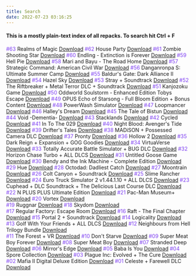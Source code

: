 ```yaml
---
title: Search
date: 2022-07-23 03:16:25
---
```


<h4>This is a mostly plain-text index of all repacks. To search hit Ctrl + F</h4>


<span style="color: #7E3FF2">#63</span> Realms of Magic <a href="/2022/07/24/realms-of-magic">Download</a>
<span style="color: #7E3FF2">#62</span> House Party <a href="/2022/07/24/house-party">Download</a>
<span style="color: #7E3FF2">#61</span> Zombie Shooting Star <a href="/2022/07/24/zombie-shooting-star">Download</a>
<span style="color: #7E3FF2">#60</span> Endling - Extinction is Forever <a href="/2022/07/23/endling-exinction-is-forever">Download</a>
<span style="color: #7E3FF2">#59</span> Hell Pie <a href="/2022/07/22/hell-pie">Download</a>
<span style="color: #7E3FF2">#58</span> Mari and Bayu - The Road Home <a href="/2022/07/22/mari-and-bayu-the-road-home">Download</a>
<span style="color: #7E3FF2">#57</span> Strategic Command: American Civil War <a href="/2022/07/22/strategic-command-american-civil-war">Download</a>
<span style="color: #7E3FF2">#56</span> Danganronpa S: Ultimate Summer Camp <a href="/2022/07/21/danganronpa-s-ultimate-summer-camp">Download</a>
<span style="color: #7E3FF2">#55</span> Baldur's Gate: Dark Alliance II <a href="/2022/07/21/baldurs-gate-dark-alliance-2">Download</a>
<span style="color: #7E3FF2">#54</span> Hazel Sky <a href="/2022/07/21/hazel-sky">Download</a>
<span style="color: #7E3FF2">#53</span> Stray + Soundtrack <a href="/2022/07/20/stray">Download</a>
<span style="color: #7E3FF2">#52</span> The Riftbreaker + Metal Terror DLC + Soundtrack <a href="/2022/07/19/the-riftbreaker">Download</a>
<span style="color: #7E3FF2">#51</span> Kanjozoku Game <a href="/2022/07/18/kanjozoku-game">Download</a>
<span style="color: #7E3FF2">#50</span> Oddworld Soulstorm - Enhanced Edition Tobys Escape <a href="/2022/07/17/oddworld-soultorm-enhanced-edition-tobys-escape">Download</a>
<span style="color: #7E3FF2">#49</span> OPUS Echo of Starsong - Full Bloom Edition + Bonus Content <a href="/2022/07/16/opus-echo-of-starsong">Download</a>
<span style="color: #7E3FF2">#48</span> PowerWash Simulator <a href="/2022/07/15/powerwash-simulator">Download</a>
<span style="color: #7E3FF2">#47</span> Loopmancer <a href="/2022/07/15/loopmancer">Download</a>
<span style="color: #7E3FF2">#46</span> Halley's Dream <a href="/2022/07/14/halleys-dream">Download</a>
<span style="color: #7E3FF2">#45</span> The Tale of Bistun <a href="/2022/07/13/the-tale-of-bistun">Download</a>
<span style="color: #7E3FF2">#44</span> Void -Dementia- <a href="/2022/07/13/void-dementia">Download</a>
<span style="color: #7E3FF2">#43</span> Stacklands <a href="/2022/07/12/stacklands">Download</a>
<span style="color: #7E3FF2">#42</span> Cycled <a href="/2022/07/12/cycled">Download</a>
<span style="color: #7E3FF2">#41</span> In To The 029 <a href="/2022/07/11/in-to-the-029">Download</a>
<span style="color: #7E3FF2">#40</span> Night Blood: Avenger's Tide <a href="/2022/07/11/nbat">Download</a>
<span style="color: #7E3FF2">#39</span> Drifter's Tales <a href="/2022/07/10/drifters-tales">Download</a>
<span style="color: #7E3FF2">#38</span> MADiSON + Possessed Camera DLC <a href="/2022/07/10/madison">Download</a>
<span style="color: #7E3FF2">#37</span> Pronty <a href="/2022/07/10/pronty">Download</a>
<span style="color: #7E3FF2">#36</span> Hollow 2 <a href="/2022/07/09/hollow-2">Download</a>
<span style="color: #7E3FF2">#35</span> Dark Reign + Expansion + GOG Goodies <a href="/2022/07/09/dark-reign">Download</a>
<span style="color: #7E3FF2">#34</span> VirtuaVerse <a href="/2022/07/09/virtuaverse">Download</a>
<span style="color: #7E3FF2">#33</span> Totally Accurate Battle Simulator + BUG DLC <a href="/2022/07/07/totally-acurate-battlegrounds">Download</a>
<span style="color: #7E3FF2">#32</span> Horizon Chase Turbo + ALL DLCS <a href="/2022/07/07/horizon-chase-turbo">Download</a>
<span style="color: #7E3FF2">#31</span> Untitled Goose Game <a href="/2022/07/07/untitled-goose-game">Download</a>
<span style="color: #7E3FF2">#30</span> Bendy and the Ink Machine - Complete Edition <a href="/2022/07/07/bendy-and-the-ink-machine">Download</a>
<span style="color: #7E3FF2">#29</span> Hue <a href="/2022/07/06/hue">Download</a>
<span style="color: #7E3FF2">#28</span> Octodad: Dadliest Catch <a href="/2022/07/06/octodad-dadliest-catch">Download</a>
<span style="color: #7E3FF2">#27</span> Moontrain <a href="/2022/07/05/moontrain">Download</a>
<span style="color: #7E3FF2">#26</span> Colt Canyon + Soundtrack <a href="/2022/07/05/colt-canyon">Download</a>
<span style="color: #7E3FF2">#25</span> Slime Rancher <a href="/2022/07/04/slime-rancher">Download</a>
<span style="color: #7E3FF2">#24</span> Euro Truck Simulator 2 v1.44.1.10 + ALL DLCS <a href="/2022/07/04/euro-truck-simulator-2">Download</a>
<span style="color: #7E3FF2">#23</span> Cuphead + DLC Soundtrack + The Delicious Last Course DLC <a href="/2022/07/03/cuphead">Download</a>
<span style="color: #7E3FF2">#22</span> N PLUS PLUS Ultimate Edition <a href="/2022/07/01/n-plus-plus">Download</a>
<span style="color: #7E3FF2">#21</span> Pac-Man Museum+ <a href="/2022/06/29/pacman-museum-plus">Download</a>
<span style="color: #7E3FF2">#20</span> Vortex <a href="/2022/06/28/vortex">Download</a>  
<span style="color: #7E3FF2">#19</span> Ruggnar <a href="/2022/06/27/ruggnar">Download</a>
<span style="color: #7E3FF2">#18</span> Skydom <a href="/2022/06/27/skydom">Download</a>  
<span style="color: #7E3FF2">#17</span> Regular Factory: Escape Room <a href="/2022/06/26/regular-factory-escape-room">Download</a>
<span style="color: #7E3FF2">#16</span> Raft - The Final Chapter <a href="/2022/06/25/raft">Download</a>
<span style="color: #7E3FF2">#15</span> Portal 2 + Soundtrack <a href="/2022/06/24/portal-2">Download</a>
<span style="color: #7E3FF2">#14</span> Logicality <a href="/2022/06/23/logicality">Download</a>
<span style="color: #7E3FF2">#13</span> Golf With Your Friends + ALL DLCS <a href="/2022/06/23/golf-with-your-friends">Download</a>
<span style="color: #7E3FF2">#12</span> Neighbours from Hell Trilogy Bundle <a href="/2022/06/23/neighbours-from-hell-trilogy">Download</a>  
<span style="color: #7E3FF2">#11</span> The Forest + VR <a href="/2022/06/23/the-forest">Download</a>
<span style="color: #7E3FF2">#10</span> Don't Starve <a href="/2022/06/23/dont-starve">Download</a>
<span style="color: #7E3FF2">#09</span> Super Meat Boy Forever <a href="/2022/06/23/super-meat-boy-forever">Download</a>
<span style="color: #7E3FF2">#08</span> Super Meat Boy <a href="/2022/06/22/super-meat-boy">Download</a>
<span style="color: #7E3FF2">#07</span> Stranded Deep <a href="/2022/06/22/stranded-deep">Download</a>
<span style="color: #7E3FF2">#06</span> Mirror's Edge <a href="/2022/06/22/mirrors-edge">Download</a>
<span style="color: #7E3FF2">#05</span> Baba Is You <a href="/2022/06/22/baba-is-you">Download</a>
<span style="color: #7E3FF2">#04</span> Spore Collection <a href="/2022/06/22/spore-collection">Download</a>
<span style="color: #7E3FF2">#03</span> Plague Inc: Evolved + The Cure <a href="/2022/06/21/plague-inc">Download</a>
<span style="color: #7E3FF2">#02</span> Mafia II Digital Deluxe Edition <a href="/2022/06/21/mafia-2">Download</a>
<span style="color: #7E3FF2">#01</span> Celeste + Farewell DLC <a href="/2022/06/21/celeste">Download</a>
